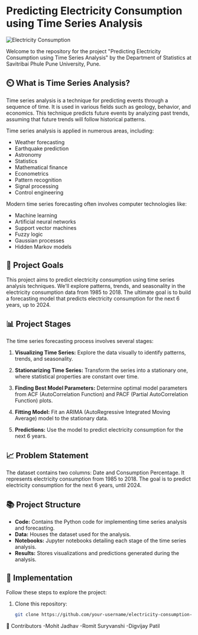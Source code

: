 # Predicting Electricity Consumption using Time Series Analysis

![Electricity Consumption](electricity_image.png) <!-- If you have an image related to the project -->

Welcome to the repository for the project "Predicting Electricity Consumption using Time Series Analysis" by the Department of Statistics at Savitribai Phule Pune University, Pune.

## ⏲️ What is Time Series Analysis?

Time series analysis is a technique for predicting events through a sequence of time. It is used in various fields such as geology, behavior, and economics. This technique predicts future events by analyzing past trends, assuming that future trends will follow historical patterns.

Time series analysis is applied in numerous areas, including:

- Weather forecasting
- Earthquake prediction
- Astronomy
- Statistics
- Mathematical finance
- Econometrics
- Pattern recognition
- Signal processing
- Control engineering

Modern time series forecasting often involves computer technologies like:

- Machine learning
- Artificial neural networks
- Support vector machines
- Fuzzy logic
- Gaussian processes
- Hidden Markov models

## 🎯 Project Goals

This project aims to predict electricity consumption using time series analysis techniques. We'll explore patterns, trends, and seasonality in the electricity consumption data from 1985 to 2018. The ultimate goal is to build a forecasting model that predicts electricity consumption for the next 6 years, up to 2024.

## 📊 Project Stages

The time series forecasting process involves several stages:

1. **Visualizing Time Series:** Explore the data visually to identify patterns, trends, and seasonality.

2. **Stationarizing Time Series:** Transform the series into a stationary one, where statistical properties are constant over time.

3. **Finding Best Model Parameters:** Determine optimal model parameters from ACF (AutoCorrelation Function) and PACF (Partial AutoCorrelation Function) plots.

4. **Fitting Model:** Fit an ARIMA (AutoRegressive Integrated Moving Average) model to the stationary data.

5. **Predictions:** Use the model to predict electricity consumption for the next 6 years.

## 📈 Problem Statement

The dataset contains two columns: Date and Consumption Percentage. It represents electricity consumption from 1985 to 2018. The goal is to predict electricity consumption for the next 6 years, until 2024.

## 📚 Project Structure

- **Code:** Contains the Python code for implementing time series analysis and forecasting.
- **Data:** Houses the dataset used for the analysis.
- **Notebooks:** Jupyter notebooks detailing each stage of the time series analysis.
- **Results:** Stores visualizations and predictions generated during the analysis.

## 🚀 Implementation

Follow these steps to explore the project:

1. Clone this repository:
   ```sh
   git clone https://github.com/your-username/electricity-consumption-time-series.git
👥 Contributors
-Mohit Jadhav
-Romit Suryvanshi
-Digvijay Patil
